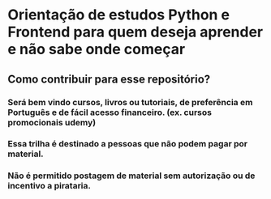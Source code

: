 # Orientação de estudos Python e Frontend para quem deseja aprender e não sabe onde começar

## Como contribuir para esse repositório?

### Será bem vindo cursos, livros ou tutoriais, de preferência em Português e de fácil acesso financeiro. (ex. cursos promocionais udemy)

### Essa trilha é destinado a pessoas que não podem pagar por material.

### Não é permitido postagem de material sem autorização ou de incentivo a pirataria.
